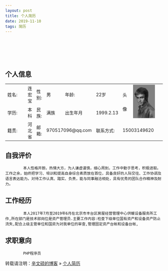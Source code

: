 ```yaml
---
layout: post
title: 个人简历
date: 2019-11-10 
tags: 简历   
---
```

<br />
<br />
<br />
<br />



## 个人信息
<table>
<tr>
    <td width="70px">姓名:</td>
    <td>连宏宝</td>
    <td>性别:</td>
    <td>男</td>
   <td>年龄:</td>
    <td>22岁</td>
     <td rowspan="2" width="20px" style="line-height:45px"> 头 像</td>
    <td rowspan="2" width="100px"><img src="./touxiang.jpg" width="70px"></td> 
</tr>
<tr>
    <td>学历:</td>
    <td>本科</td>
    <td>民族:</td>
    <td>满族</td>
    <td>出生年月</td>
    <td>1999.2.13</td>
</tr>
<tr>
    <td>籍贯:</td>
    <td>河北省</td>
    <td>邮箱:</td>
    <td colspan="2">970517096@qq.com</td>
    <td>联系方式:</td>
    <td colspan="2">15003149620</td>
</tr>
</table>

## 自我评价

```
		本人性格开朗，热情大方，为人谦虚谨慎，细心周到，工作中勤于思考，积极进取。工作之余，始终把学习、培训和提高自身综合素质放在首位，具备良好的人际交往、工作协调及语言表达能力。对待工作认真、踏实、负责，能与同事融洽相处，具有优秀的团队合作精神及耐力。
```

## 工作经历

```
		本人2017年7月至2019年6月在北京市丰台区房屋经营管理中心供暖设备服务所工作,所在部门是技术部岗位是资产管理员.主要工作内容:检查下级单位国有资产和设备资产防止流失,配合上级主管单位和国资为对我单位的审查,管理固定资产台帐和设备台帐,
```

## 求职意向

```
		PHP程序员 
```

转载请注明：[辛文硕的博客](http://baixin) » [个人简历](http://baidu.com/)             